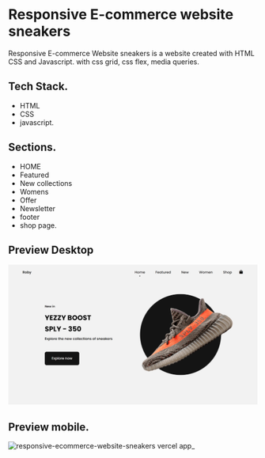 # Responsive E-commerce website sneakers

Responsive E-commerce Website sneakers is a website created with HTML CSS and Javascript. with css grid, css flex, media queries.

## Tech Stack.

- HTML
- CSS
- javascript.

## Sections.

- HOME
- Featured
- New collections
- Womens
- Offer
- Newsletter
- footer
- shop page.

## Preview Desktop

<img src="preview.png"/>

## Preview mobile.
![responsive-ecommerce-website-sneakers vercel app_](https://user-images.githubusercontent.com/95171638/188701763-592374da-1c4a-498c-a7ac-479434c8ab76.png)
